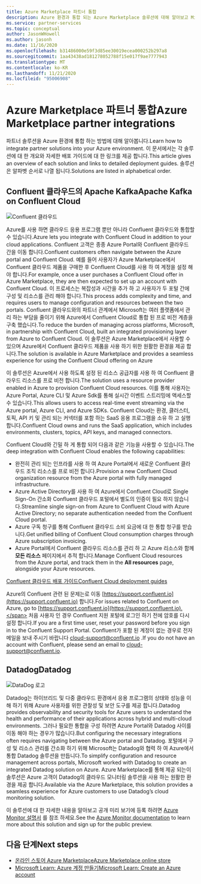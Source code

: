 ```yaml
---
title: Azure Marketplace 파트너 통합
description: Azure 환경과 통합 되는 Azure Marketplace 솔루션에 대해 알아보고 Microsoft 파트너의 배포 가이드에 대 한 링크를 가져옵니다.
ms.service: partner-services
ms.topic: conceptual
author: JasonWHowell
ms.author: jasonh
ms.date: 11/16/2020
ms.openlocfilehash: b31486000e59f3d85ee30019ecea000252b297a8
ms.sourcegitcommit: 1aa43438ad181278052788f15e017f9ae7777943
ms.translationtype: MT
ms.contentlocale: ko-KR
ms.lasthandoff: 11/21/2020
ms.locfileid: "95006908"
---
```

# <a name="azure-marketplace-partner-integrations"></a><span data-ttu-id="03a63-103">Azure Marketplace 파트너 통합</span><span class="sxs-lookup"><span data-stu-id="03a63-103">Azure Marketplace partner integrations</span></span>

<span data-ttu-id="03a63-104">파트너 솔루션을 Azure 환경에 통합 하는 방법에 대해 알아봅니다.</span><span class="sxs-lookup"><span data-stu-id="03a63-104">Learn how to integrate partner solutions into your Azure environment.</span></span> <span data-ttu-id="03a63-105">이 문서에서는 각 솔루션에 대 한 개요와 자세한 배포 가이드에 대 한 링크를 제공 합니다.</span><span class="sxs-lookup"><span data-stu-id="03a63-105">This article gives an overview of each solution and links to detailed deployment guides.</span></span> <span data-ttu-id="03a63-106">솔루션은 알파벳 순서로 나열 됩니다.</span><span class="sxs-lookup"><span data-stu-id="03a63-106">Solutions are listed in alphabetical order.</span></span> 

## <a name="apache-kafka-on-confluent-cloud"></a><span data-ttu-id="03a63-107">Confluent 클라우드의 Apache Kafka</span><span class="sxs-lookup"><span data-stu-id="03a63-107">Apache Kafka on Confluent Cloud</span></span>

![Confluent 클라우드](./media/partners/confluent-cloud.png)

<span data-ttu-id="03a63-109">Azure를 사용 하면 클라우드 응용 프로그램 뿐만 아니라 Confluent 클라우드와 통합할 수 있습니다.</span><span class="sxs-lookup"><span data-stu-id="03a63-109">Azure lets you integrate with Confluent Cloud in addition to your cloud applications.</span></span> <span data-ttu-id="03a63-110">Confluent 고객은 종종 Azure Portal와 Confluent 클라우드 간을 이동 합니다.</span><span class="sxs-lookup"><span data-stu-id="03a63-110">Confluent customers often navigate between the Azure portal and Confluent Cloud.</span></span> <span data-ttu-id="03a63-111">예를 들어 사용자가 Azure Marketplace에서 Confluent 클라우드 제품을 구매한 후 Confluent Cloud를 사용 하 여 계정을 설정 해야 합니다.</span><span class="sxs-lookup"><span data-stu-id="03a63-111">For example, once a user purchases a Confluent Cloud offer in Azure Marketplace, they are then expected to set up an account with Confluent Cloud.</span></span> <span data-ttu-id="03a63-112">이 프로세스는 복잡성과 시간을 추가 하 고 사용자가 두 포털 간에 구성 및 리소스를 관리 해야 합니다.</span><span class="sxs-lookup"><span data-stu-id="03a63-112">This process adds complexity and time, and requires users to manage configuration and resources between the two portals.</span></span> <span data-ttu-id="03a63-113">Confluent 클라우드와의 파트너 관계에서 Microsoft는 여러 플랫폼에서 관리 하는 부담을 줄이기 위해 Azure에서 Confluent Cloud로 통합 된 프로 비전 계층을 구축 했습니다.</span><span class="sxs-lookup"><span data-stu-id="03a63-113">To reduce the burden of managing across platforms, Microsoft, in partnership with Confluent Cloud, built an integrated provisioning layer from Azure to Confluent Cloud.</span></span> <span data-ttu-id="03a63-114">이 솔루션은 Azure Marketplace에서 사용할 수 있으며 Azure에서 Confluent 클라우드 제품을 사용 하기 위한 원활한 환경을 제공 합니다.</span><span class="sxs-lookup"><span data-stu-id="03a63-114">The solution is available in Azure Marketplace and  provides a seamless experience for using the Confluent Cloud offering on Azure</span></span>

<span data-ttu-id="03a63-115">이 솔루션은 Azure에서 사용 하도록 설정 된 리소스 공급자를 사용 하 여 Confluent 클라우드 리소스를 프로 비전 합니다.</span><span class="sxs-lookup"><span data-stu-id="03a63-115">The solution uses a resource provider enabled in Azure to provision Confluent Cloud resources.</span></span> <span data-ttu-id="03a63-116">이를 통해 사용자는 Azure Portal, Azure CLI 및 Azure Sdk를 통해 실시간 이벤트 스트리밍에 액세스할 수 있습니다.</span><span class="sxs-lookup"><span data-stu-id="03a63-116">This allows users to access real-time event streaming via the Azure portal, Azure CLI, and Azure SDKs.</span></span> <span data-ttu-id="03a63-117">Confluent Cloud는 환경, 클러스터, 토픽, API 키 및 관리 되는 커넥터를 포함 하는 SaaS 응용 프로그램을 소유 하 고 실행 합니다.</span><span class="sxs-lookup"><span data-stu-id="03a63-117">Confluent Cloud owns and runs the SaaS application, which includes environments, clusters, topics, API keys, and managed connectors.</span></span>

<span data-ttu-id="03a63-118">Confluent Cloud와 긴밀 하 게 통합 되어 다음과 같은 기능을 사용할 수 있습니다.</span><span class="sxs-lookup"><span data-stu-id="03a63-118">The deep integration with Confluent Cloud enables the following capabilities:</span></span>

- <span data-ttu-id="03a63-119">완전히 관리 되는 인프라를 사용 하 여 Azure Portal에서 새로운 Confluent 클라우드 조직 리소스를 프로 비전 합니다.</span><span class="sxs-lookup"><span data-stu-id="03a63-119">Provision a new Confluent Cloud organization resource from the Azure portal with fully managed infrastructure.</span></span>
- <span data-ttu-id="03a63-120">Azure Active Directory를 사용 하 여 Azure에서 Confluent Cloud로 Single Sign-On 간소화 Confluent 클라우드 포털에서 별도의 인증이 필요 하지 않습니다.</span><span class="sxs-lookup"><span data-stu-id="03a63-120">Streamline single sign-on from Azure to Confluent Cloud with Azure Active Directory; no separate authentication needed from the Confluent Cloud portal.</span></span>
- <span data-ttu-id="03a63-121">Azure 구독 청구를 통해 Confluent 클라우드 소비 요금에 대 한 통합 청구를 받습니다.</span><span class="sxs-lookup"><span data-stu-id="03a63-121">Get unified billing of Confluent Cloud consumption charges through Azure subscription invoicing.</span></span>
- <span data-ttu-id="03a63-122">Azure Portal에서 Confluent 클라우드 리소스를 관리 하 고 Azure 리소스와 함께 **모든 리소스** 페이지에서 추적 합니다.</span><span class="sxs-lookup"><span data-stu-id="03a63-122">Manage Confluent Cloud resources from the Azure portal, and track them in the **All resources** page, alongside your Azure resources.</span></span>

[<span data-ttu-id="03a63-123">Confluent 클라우드 배포 가이드</span><span class="sxs-lookup"><span data-stu-id="03a63-123">Confluent Cloud deployment guides</span></span>](https://docs.confluent.io/current/cloud/marketplace/index.html)

<span data-ttu-id="03a63-124">Azure의 Confluent 관련 된 문제는로 이동 [https://support.confluent.io](https://support.confluent.io) 합니다.</span><span class="sxs-lookup"><span data-stu-id="03a63-124">For issues related to Confluent on Azure, go to [https://support.confluent.io](https://support.confluent.io).</span></span> <span data-ttu-id="03a63-125">처음 사용자 인 경우 Confluent 지원 포털에 로그인 하기 전에 암호를 다시 설정 합니다.</span><span class="sxs-lookup"><span data-stu-id="03a63-125">If you are a first time user, reset your password before you sign in to the Confluent Support Portal.</span></span> <span data-ttu-id="03a63-126">Confluent가 포함 된 계정이 없는 경우로 전자 메일을 보내 주시기 바랍니다 [cloud-support@confluent.io](mailto:cloud-support@confluent.io) .</span><span class="sxs-lookup"><span data-stu-id="03a63-126">If you do not have an account with Confluent, please send an email to [cloud-support@confluent.io](mailto:cloud-support@confluent.io).</span></span>

## <a name="datadog"></a><span data-ttu-id="03a63-127">Datadog</span><span class="sxs-lookup"><span data-stu-id="03a63-127">Datadog</span></span>

![DataDog 로고](./media/partners/datadog.png)

<span data-ttu-id="03a63-129">Datadog는 하이브리드 및 다중 클라우드 환경에서 응용 프로그램의 상태와 성능을 이해 하기 위해 Azure 사용자를 위한 관찰성 및 보안 도구를 제공 합니다.</span><span class="sxs-lookup"><span data-stu-id="03a63-129">Datadog provides observability and security tools for Azure users to understand the health and performance of their applications across hybrid and multi-cloud environments.</span></span> <span data-ttu-id="03a63-130">그러나 필요한 통합을 구성 하려면 Azure Portal와 Datadog 사이를 이동 해야 하는 경우가 많습니다.</span><span class="sxs-lookup"><span data-stu-id="03a63-130">But configuring the necessary integrations often requires navigating between the Azure portal and Datadog.</span></span> <span data-ttu-id="03a63-131">포털에서 구성 및 리소스 관리를 간소화 하기 위해 Microsoft는 Datadog와 협력 하 여 Azure에서 통합 Datadog 솔루션을 만듭니다.</span><span class="sxs-lookup"><span data-stu-id="03a63-131">To simplify configuration and resource management across portals, Microsoft worked with Datadog to create an integrated Datadog solution on Azure.</span></span> <span data-ttu-id="03a63-132">Azure Marketplace를 통해 제공 되는이 솔루션은 Azure 고객이 Datadog의 클라우드 모니터링 솔루션을 사용 하는 원활한 환경을 제공 합니다.</span><span class="sxs-lookup"><span data-stu-id="03a63-132">Available via the Azure Marketplace, this solution provides a seamless experience for Azure customers to use Datadog’s cloud monitoring solution.</span></span>

<span data-ttu-id="03a63-133">이 솔루션에 대 한 자세한 내용을 알아보고 공개 미리 보기에 등록 하려면 [Azure Monitor 설명서](/azure/azure-monitor/platform/partners#datadog) 를 참조 하세요.</span><span class="sxs-lookup"><span data-stu-id="03a63-133">See the [Azure Monitor documentation](/azure/azure-monitor/platform/partners#datadog) to learn more about this solution and sign up for the public preview.</span></span>

## <a name="next-steps"></a><span data-ttu-id="03a63-134">다음 단계</span><span class="sxs-lookup"><span data-stu-id="03a63-134">Next steps</span></span>

- [<span data-ttu-id="03a63-135">온라인 스토어 Azure Marketplace</span><span class="sxs-lookup"><span data-stu-id="03a63-135">Azure Marketplace online store</span></span>](https://azure.microsoft.com/marketplace/)
- [<span data-ttu-id="03a63-136">Microsoft Learn: Azure 계정 만들기</span><span class="sxs-lookup"><span data-stu-id="03a63-136">Microsoft Learn: Create an Azure account</span></span>](/learn/modules/create-an-azure-account/)
